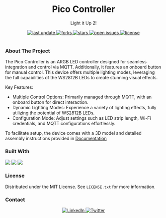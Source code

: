 <div align="center">
  
  <h1> Pico Controller </h1>
  <p> Light it Up 2! </p>
  
  <div>
    <a href="">
      <img src="https://img.shields.io/github/last-commit/psp515/PicoController" alt="last update" />
    </a>
    <a href="https://github.com/psp515/PicoController/network/members">
      <img src="https://img.shields.io/github/forks/psp515/PicoController" alt="forks" />
    </a>
    <a href="https://github.com/psp515/PicoController/stargazers">
      <img src="https://img.shields.io/github/stars/psp515/PicoController" alt="stars" />
    </a>
    <a href="https://github.com/psp515/PicoController/issues/">
      <img src="https://img.shields.io/github/issues/psp515/PicoController" alt="open issues" />
    </a>
    <a href="https://github.com/psp515/PicoController/blob/main/LICENSE">
      <img src="https://img.shields.io/github/license/psp515/PicoController" alt="license" />
    </a>
  </div>
</div>  

<br/>

### About The Project

The Pico Controller is an ARGB LED controller designed for seamless integration and control via MQTT. Additionally, it features an onboard button for manual control. This device offers multiple lighting modes, leveraging the full capabilities of the WS2812B LEDs to create stunning visual effects.

Key Features:
- Multiple Control Options: Primarily managed through MQTT, with an onboard button for direct interaction.
- Dynamic Lighting Modes: Experience a variety of lighting effects, fully utilizing the potential of WS2812B LEDs.
- Configuration Mode: Adjust settings such as LED strip length, Wi-Fi credentials, and MQTT configurations effortlessly.

To facilitate setup, the device comes with a 3D model and detailed assembly instructions provided in [Documentation](https://github.com/psp515/PicoController/tree/main/docs)

### Built With

<div>
  <a>
    <img src="https://img.shields.io/badge/-Micropyhon-FFFFFF?logo=micropyhon" />
  </a>
  <a>
    <img src="https://img.shields.io/badge/-Python-FFFFFF?logo=python" />
  </a>
  <a>
    <img src="https://img.shields.io/badge/-HiveMQ-FFFFFF?logo=hivemq" />
  </a>
</div>

### License

Distributed under the MIT License. See `LICENSE.txt` for more information.

### Contact

<div align="center">
  <a href="https://www.linkedin.com/in/lukasz-psp515-kolber/">
    <img src="https://img.shields.io/badge/LinkedIn-0077B5?style=for-the-badge&logo=linkedin&logoColor=white" alt="LinkedIn" />
  </a>
  <a href="https://twitter.com/psp515">
    <img src="https://img.shields.io/badge/Twitter-1DA1F2?style=for-the-badge&logo=twitter&logoColor=white" alt="Twitter" />
  </a>
</div>

